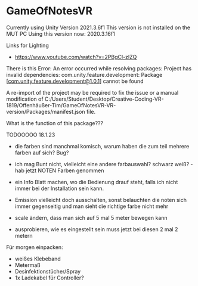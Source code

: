 # GameOfNotesVR

Currently using Unity Version 2021.3.6f1
This version is not installed on the MUT PC
Using this version now: 2020.3.16f1

Links for Lighting

- https://www.youtube.com/watch?v=2PBgCl-zIZQ


There is this Error:
An error occurred while resolving packages:
  Project has invalid dependencies:
    com.unity.feature.development: Package [com.unity.feature.development@1.0.1] cannot be found

A re-import of the project may be required to fix the issue or a manual modification of C:/Users/Student/Desktop/Creative-Coding-VR-1819/Offenhäußer-Tim/GameOfNotesVR-VR-version/Packages/manifest.json file.

What is the function of this package???


TODOOOOO 18.1.23

- die farben sind manchmal komisch, warum haben die zum teil mehrere farben auf sich? Bug?
- ich mag Bunt nicht, vielleicht eine andere farbauswahl? schwarz weiß? - hab jetzt NOTEN Farben genommen

- ein Info Blatt machen, wo die Bedienung drauf steht, falls ich nicht immer bei der Installation sein kann.

- Emission vielleicht doch ausschalten, sonst belauchten die noten sich immer gegenseitig und man sieht die richtige farbe nicht mehr

- scale ändern, dass man sich auf 5 mal 5 meter bewegen kann
- ausprobieren, wie es eingestellt sein muss jetzt bei diesen 2 mal 2 metern



Für morgen einpacken:
- weißes Klebeband
- Metermaß
- Desinfektionstücher/Spray
- 1x Ladekabel für Controller?